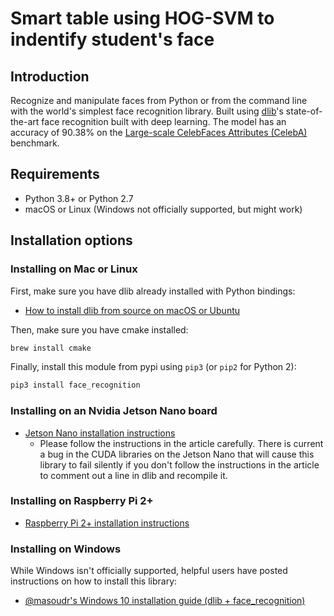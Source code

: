 # Smart table using HOG-SVM to indentify student's face
## Introduction
Recognize and manipulate faces from Python or from the command line with the world's simplest face recognition library.
Built using [dlib](http://dlib.net/)'s state-of-the-art face recognition
built with deep learning. The model has an accuracy of 90.38% on the
[Large-scale CelebFaces Attributes (CelebA) ](http://mmlab.ie.cuhk.edu.hk/projects/CelebA.html) benchmark.

## Requirements
- Python 3.8+ or Python 2.7
- macOS or Linux (Windows not officially supported, but might work)

## Installation options 
### Installing on Mac or Linux
First, make sure you have dlib already installed with Python bindings:

  * [How to install dlib from source on macOS or Ubuntu](https://gist.github.com/ageitgey/629d75c1baac34dfa5ca2a1928a7aeaf)
  
Then, make sure you have cmake installed:  
 
```bash
brew install cmake
```

Finally, install this module from pypi using `pip3` (or `pip2` for Python 2):

```bash
pip3 install face_recognition
```

### Installing on an Nvidia Jetson Nano board

 * [Jetson Nano installation instructions](https://medium.com/@ageitgey/build-a-hardware-based-face-recognition-system-for-150-with-the-nvidia-jetson-nano-and-python-a25cb8c891fd)
   * Please follow the instructions in the article carefully. There is current a bug in the CUDA libraries on the Jetson Nano that will cause this library to fail silently if you don't follow the instructions in the article to comment out a line in dlib and recompile it.

### Installing on Raspberry Pi 2+

  * [Raspberry Pi 2+ installation instructions](https://gist.github.com/ageitgey/1ac8dbe8572f3f533df6269dab35df65)

### Installing on Windows

While Windows isn't officially supported, helpful users have posted instructions on how to install this library:

  * [@masoudr's Windows 10 installation guide (dlib + face_recognition)](https://github.com/ageitgey/face_recognition/issues/175#issue-257710508)